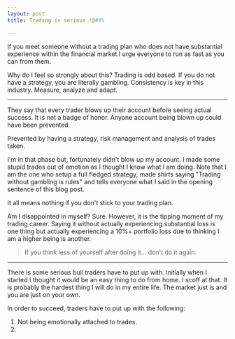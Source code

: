 ```yaml
---
layout: post
title: Trading is serious !@#$%

---
```


If you meet someone without a trading plan who does not have substantial experience within the financial market I urge everyone to run as fast as you can from them.

Why do I feel so strongly about this? Trading is odd based. If you do not have a strategy, you are literally gambling. Consistency is key in this industry. Measure, analyze and adapt.

---

They say that every trader blows up their account before seeing actual success. It is not a badge of honor. Anyone account being blown up could have been prevented.

Prevented by having a strategy, risk management and analysis of trades taken.

I'm in that phase but, fortunately didn't blow up my account. I made some stupid trades out of emotion as I thought I know what I am doing. Note that I am the one who setup a full fledged strategy, made shirts saying "Trading without gambling is rules" and tells everyone what I said in the opening sentence of this blog post.

It all means nothing if you don't stick to your trading plan.

Am I disappointed in myself? Sure. However, it is the tipping moment of my trading career. Saying it without actually experiencing substantial loss is one thing but actually experiencing a 10%+ portfolio loss due to thinking I am a higher being is another.

> If you think less of yourself after doing it... don't do it again.

---

There is some serious bull traders have to put up with. Initially when I started I thought it would be an easy thing to do from home. I scoff at that. It is probably the hardest thing I will do in my entire life. The market just is and you are just on your own.

In order to succeed, traders have to put up with the following:

1. Not being emotionally attached to trades.
2. 